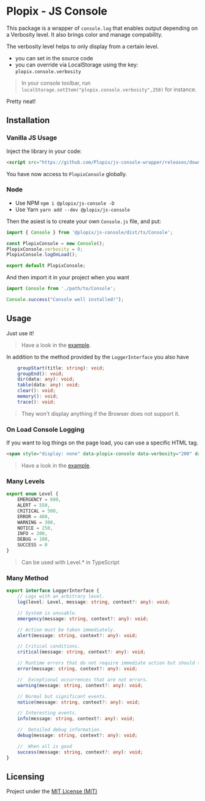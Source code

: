 # Plopix - JS Console

This package is a wrapper of `console.log` that enables output depending on a Verbosity level.
It also brings color and manage compability.

The verbosity level helps to only display from a certain level. 
 
- you can set in the source code
- you can override via LocalStorage using the key: `plopix.console.verbosity`

> In your console toolbar, run `localStorage.setItem("plopix.console.verbosity",250)` for instance.

Pretty neat!

## Installation

### Vanilla JS Usage

Inject the library in your code:

```html
<script src="https://github.com/Plopix/js-console-wrapper/releases/download/v1.0.1/plopix-js-console.min.js"></script>
```

You have now access to `PlopixConsole` globally.


### Node

- Use NPM `npm i @plopix/js-console -D`
- Use Yarn `yarn add --dev @plopix/js-console`

Then the asiest is to create your own `Console.js` file, and put:

```javascript
import { Console } from '@plopix/js-console/dist/ts/Console';

const PlopixConsole = new Console();
PlopixConsole.verbosity = 0;
PlopixConsole.logOnLoad();

export default PlopixConsole;
```

And then import it in your project when you want

```javascript
import Console from './path/to/Console';

Console.success("Console well installed!");
```

## Usage

Just use it!

> Have a look in the [example](tests/web/tests.js).


In addition to the method provided by the `LoggerInterface` you also have

```typescript      
    groupStart(title: string): void;
    groupEnd(): void;
    dir(data: any): void;
    table(data: any): void;
    clear(): void;
    memory(): void;
    trace(): void;
```

> They won't display anything if the Browser does not support it.

### On Load Console Logging

If you want to log things on the page load, you can use a specific HTML tag.

```html
<span style="display: none" data-plopix-console data-verbosity="200" data-context="[1,2,3,4]">Oh yeah %d %d</span>
``` 

> Have a look in the [example](tests/web/tests.html).


### Many Levels

```typescript
export enum Level {
    EMERGENCY = 600,
    ALERT = 550,
    CRITICAL = 500,
    ERROR = 400,
    WARNING = 300,
    NOTICE = 250,
    INFO = 200,
    DEBUG = 100,
    SUCCESS = 0
}
```

> Can be used with Level.* in TypeScript

###  Many Method

```typescript
export interface LoggerInterface {
    // Logs with an arbitrary level.
    log(level: Level, message: string, context?: any): void;

    // System is unusable.
    emergency(message: string, context?: any): void;

    // Action must be taken immediately.
    alert(message: string, context?: any): void;

    // Critical conditions.
    critical(message: string, context?: any): void;

    // Runtime errors that do not require immediate action but should typically be logged and monitored.
    error(message: string, context?: any): void;

    //  Exceptional occurrences that are not errors.
    warning(message: string, context?: any): void;

    // Normal but significant events.
    notice(message: string, context?: any): void;

    // Interesting events.
    info(message: string, context?: any): void;

    //  Detailed debug information.
    debug(message: string, context?: any): void;

    //  When all is good
    success(message: string, context?: any): void;
}
```


## Licensing

Project under the [MIT License (MIT)](LICENSE)
